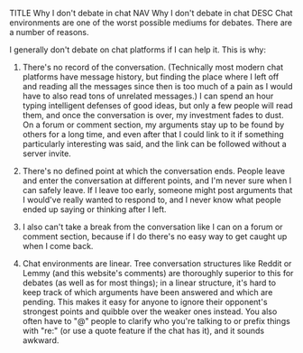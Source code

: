 TITLE Why I don't debate in chat
NAV Why I don't debate in chat
DESC Chat environments are one of the worst possible mediums for debates. There are a number of reasons.

I generally don't debate on chat platforms if I can help it. This is why:

1. There's no record of the conversation. (Technically most modern chat platforms have message history, but finding the place where I left off and reading all the messages since then is too much of a pain as I would have to also read tons of unrelated messages.) I can spend an hour typing intelligent defenses of good ideas, but only a few people will read them, and once the conversation is over, my investment fades to dust. On a forum or comment section, my arguments stay up to be found by others for a long time, and even after that I could link to it if something particularly interesting was said, and the link can be followed without a server invite.

2. There's no defined point at which the conversation ends. People leave and enter the conversation at different points, and I'm never sure when I can safely leave. If I leave too early, someone might post arguments that I would've really wanted to respond to, and I never know what people ended up saying or thinking after I left.

3. I also can't take a break from the conversation like I can on a forum or comment section, because if I do there's no easy way to get caught up when I come back.

4. Chat environments are linear. Tree conversation structures like Reddit or Lemmy (and this website's comments) are thoroughly superior to this for debates (as well as for most things); in a linear structure, it's hard to keep track of which arguments have been answered and which are pending. This makes it easy for anyone to ignore their opponent's strongest points and quibble over the weaker ones instead. You also often have to "@" people to clarify who you're talking to or prefix things with "re:" (or use a quote feature if the chat has it), and it sounds awkward.
